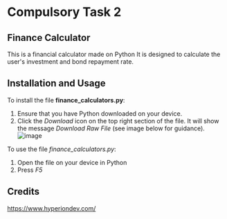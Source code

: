 # Compulsory Task 2 

## Finance Calculator 

This is a financial calculator made on Python
It is designed to calculate the user's investment and bond repayment rate.

## Installation and Usage 

To install the file **finance_calculators.py**:
1. Ensure that you have Python downloaded on your device. 
2. Click the *Download* icon on the top right section of the file. It will show the message *Download Raw File* (see image below for guidance).
![image](https://github.com/georginapeters/finalCapstone/assets/157253067/25f8f29d-da61-413f-846a-f335f1aa3a28)

To use the file *finance_calculators.py*: 
1. Open the file on your device in Python
2. Press *F5*   

## Credits 
https://www.hyperiondev.com/
